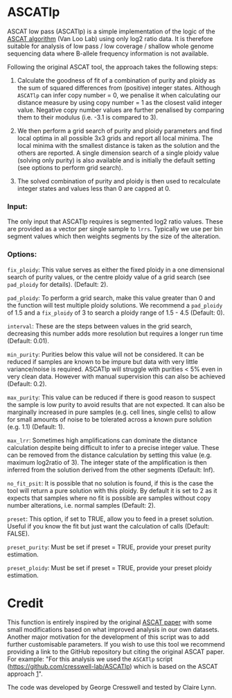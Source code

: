# ASCATlp

ASCAT low pass (ASCATlp) is a simple implementation of the logic of the [ASCAT algorithm](https://github.com/VanLoo-lab/ascat) (Van Loo Lab) using only log2 ratio data. It is therefore suitable for analysis of low pass / low coverage / shallow whole genome sequencing data where B-allele frequency information is not available.

Following the original ASCAT tool, the approach takes the following steps:

1) Calculate the goodness of fit of a combination of purity and ploidy as the sum of squared differences from (positive) integer states. Although `ASCATlp` can infer copy number = 0, we penalise it when calculating our distance measure by using copy number = 1 as the closest valid integer value. Negative copy number values are further penalised by comparing them to their modulus (i.e. -3.1 is compared to 3).

2) We then perform a grid search of purity and ploidy parameters and find local optima in all possible 3x3 grids and report all local minima. The local minima with the smallest distance is taken as the solution and the others are reported. A single dimension search of a single ploidy value (solving only purity) is also available and is initially the default setting (see options to perform grid search).

3) The solved combination of purity and ploidy is then used to recalculate integer states and values less than 0 are capped at 0.

### Input:

The only input that ASCATlp requires is segmented log2 ratio values. These are provided as a vector per single sample to `lrrs`. Typically we use per bin segment values which then weights segments by the size of the alteration.

### Options:

`fix_ploidy`: This value serves as either the fixed ploidy in a one dimensional search of purity values, or the centre ploidy value of a grid search (see `pad_ploidy` for details). (Default: 2).

`pad_ploidy`: To perform a grid search, make this value greater than 0 and the function will test multiple ploidy solutions. We recommend a `pad_ploidy` of 1.5 and a `fix_ploidy` of 3 to search a ploidy range of 1.5 - 4.5 (Default: 0).

`interval`: These are the steps between values in the grid search, decreasing this number adds more resolution but requires a longer run time (Default: 0.01).

`min_purity`: Purities below this value will not be considered. It can be reduced if samples are known to be impure but data with very little variance/noise is required. ASCATlp will struggle with purities < 5% even in very clean data. However with manual supervision this can also be achieved (Default: 0.2).

`max_purity`: This value can be reduced if there is good reason to suspect the sample is low purity to avoid results that are not expected. It can also be marginally increased in pure samples (e.g. cell lines, single cells) to allow for small amounts of noise to be tolerated across a known pure solution (e.g. 1.1) (Default: 1).

`max_lrr`: Sometimes high amplifications can dominate the distance calculation despite being difficult to infer to a precise integer value. These can be removed from the distance calculation by setting this value (e.g. maximum log2ratio of 3). The integer state of the amplification is then inferred from the solution derived from the other segments (Default: Inf).

`no_fit_psit`: It is possible that no solution is found, if this is the case the tool will return a pure solution with this ploidy. By default it is set to 2 as it expects that samples where no fit is possible are samples without copy number alterations, i.e. normal samples (Default: 2).

`preset`: This option, if set to TRUE, allow you to feed in a preset solution. Useful if you know the fit but just want the calculation of calls (Default: FALSE).
                      
`preset_purity`: Must be set if preset = TRUE, provide your preset purity estimation.

`preset_ploidy`: Must be set if preset = TRUE, provide your preset ploidy estimation.

# Credit

This function is entirely inspired by the original [ASCAT paper](https://pubmed.ncbi.nlm.nih.gov/20837533/) with some small modifications based on what improved analysis in our own datasets. Another major motivation for the development of this script was to add further customisable parameters. If you wish to use this tool we recommend providing a link to the GitHub repository but citing the original ASCAT paper. For example: "For this analysis we used the `ASCATlp` script (https://github.com/cresswell-lab/ASCATlp) which is based on the ASCAT approach [1](https://pubmed.ncbi.nlm.nih.gov/20837533/)".

The code was developed by George Cresswell and tested by Claire Lynn.
